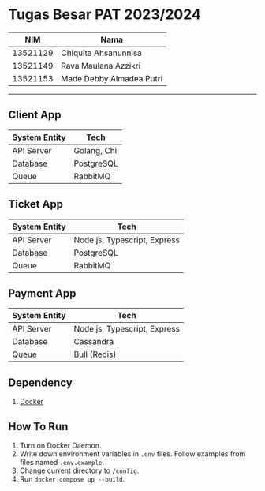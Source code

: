 # Tugas Besar PAT 2023/2024

| NIM      | Nama                     |
| -------- | ------------------------ |
| 13521129 | Chiquita Ahsanunnisa     |
| 13521149 | Rava Maulana Azzikri     |
| 13521153 | Made Debby Almadea Putri |

---

## Client App

| System Entity | Tech        |
| ------------- | ----------- |
| API Server    | Golang, Chi |
| Database      | PostgreSQL  |
| Queue         | RabbitMQ    |

## Ticket App

| System Entity | Tech                         |
| ------------- | ---------------------------- |
| API Server    | Node.js, Typescript, Express |
| Database      | PostgreSQL                   |
| Queue         | RabbitMQ                     |

## Payment App

| System Entity | Tech                         |
| ------------- | ---------------------------- |
| API Server    | Node.js, Typescript, Express |
| Database      | Cassandra                    |
| Queue         | Bull (Redis)                 |

## Dependency

1. [Docker](https://docs.docker.com/engine/install/)

## How To Run

1. Turn on Docker Daemon.
2. Write down environment variables in `.env` files. Follow examples from files named `.env.example`.
3. Change current directory to `/config`.
4. Run `docker compose up --build`.
